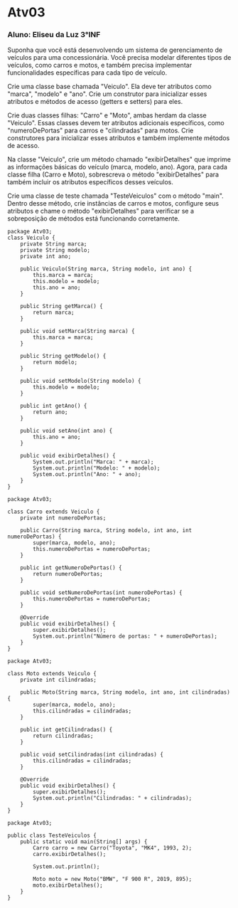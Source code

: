 # Atv03
### Aluno: Eliseu da Luz 3°INF

Suponha que você está desenvolvendo um sistema de gerenciamento de veículos para uma concessionária. Você precisa modelar diferentes tipos de veículos, como carros e motos, e também precisa implementar funcionalidades específicas para cada tipo de veículo.


Crie uma classe base chamada "Veiculo". Ela deve ter atributos como "marca", "modelo" e "ano". Crie um construtor para inicializar esses atributos e métodos de acesso (getters e setters) para eles.


Crie duas classes filhas: "Carro" e "Moto", ambas herdam da classe "Veiculo". Essas classes devem ter atributos adicionais específicos, como "numeroDePortas" para carros e "cilindradas" para motos. Crie construtores para inicializar esses atributos e também implemente métodos de acesso.


Na classe "Veiculo", crie um método chamado "exibirDetalhes" que imprime as informações básicas do veículo (marca, modelo, ano). Agora, para cada classe filha (Carro e Moto), sobrescreva o método "exibirDetalhes" para também incluir os atributos específicos desses veículos.


Crie uma classe de teste chamada "TesteVeiculos" com o método "main". Dentro desse método, crie instâncias de carros e motos, configure seus atributos e chame o método "exibirDetalhes" para verificar se a sobreposição de métodos está funcionando corretamente.

```
package Atv03;
class Veiculo {
    private String marca;
    private String modelo;
    private int ano;

    public Veiculo(String marca, String modelo, int ano) {
        this.marca = marca;
        this.modelo = modelo;
        this.ano = ano;
    }

    public String getMarca() {
        return marca;
    }

    public void setMarca(String marca) {
        this.marca = marca;
    }

    public String getModelo() {
        return modelo;
    }

    public void setModelo(String modelo) {
        this.modelo = modelo;
    }

    public int getAno() {
        return ano;
    }

    public void setAno(int ano) {
        this.ano = ano;
    }

    public void exibirDetalhes() {
        System.out.println("Marca: " + marca);
        System.out.println("Modelo: " + modelo);
        System.out.println("Ano: " + ano);
    }
}
```
```
package Atv03;

class Carro extends Veiculo {
    private int numeroDePortas;

    public Carro(String marca, String modelo, int ano, int numeroDePortas) {
        super(marca, modelo, ano);
        this.numeroDePortas = numeroDePortas;
    }

    public int getNumeroDePortas() {
        return numeroDePortas;
    }

    public void setNumeroDePortas(int numeroDePortas) {
        this.numeroDePortas = numeroDePortas;
    }

    @Override
    public void exibirDetalhes() {
        super.exibirDetalhes();
        System.out.println("Número de portas: " + numeroDePortas);
    }
}
```
```
package Atv03;

class Moto extends Veiculo {
    private int cilindradas;

    public Moto(String marca, String modelo, int ano, int cilindradas) {
        super(marca, modelo, ano);
        this.cilindradas = cilindradas;
    }

    public int getCilindradas() {
        return cilindradas;
    }

    public void setCilindradas(int cilindradas) {
        this.cilindradas = cilindradas;
    }

    @Override
    public void exibirDetalhes() {
        super.exibirDetalhes();
        System.out.println("Cilindradas: " + cilindradas);
    }
}
```
```
package Atv03;

public class TesteVeiculos {
    public static void main(String[] args) {
        Carro carro = new Carro("Toyota", "MK4", 1993, 2);
        carro.exibirDetalhes();

        System.out.println();

        Moto moto = new Moto("BMW", "F 900 R", 2019, 895);
        moto.exibirDetalhes();
    }
}
```
